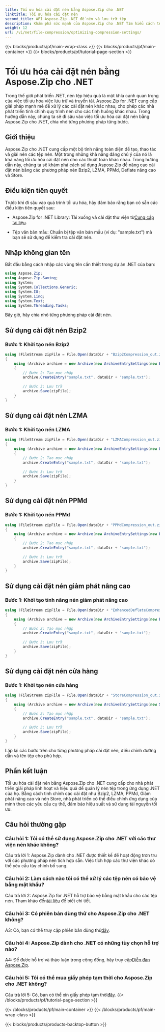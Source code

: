 ```yaml
---
title: Tối ưu hóa cài đặt nén bằng Aspose.Zip cho .NET
linktitle: Tối ưu hóa cài đặt nén
second_title: API Aspose.Zip .NET để nén và lưu trữ tệp
description: Khám phá sức mạnh của Aspose.Zip cho .NET Tìm hiểu cách tối ưu hóa cài đặt nén từng bước bằng cách sử dụng các phương pháp Bzip2, LZMA, PPMd, Giảm phát nâng cao và Lưu trữ. Nâng cao ứng dụng .NET của bạn bằng tính năng nén tệp hiệu quả.
weight: 12
url: /vi/net/file-compression/optimizing-compression-settings/
---
```


{{< blocks/products/pf/main-wrap-class >}}
{{< blocks/products/pf/main-container >}}
{{< blocks/products/pf/tutorial-page-section >}}

# Tối ưu hóa cài đặt nén bằng Aspose.Zip cho .NET

Trong thế giới phát triển .NET, nén tệp hiệu quả là một khía cạnh quan trọng của việc tối ưu hóa việc lưu trữ và truyền tải. Aspose.Zip for .NET cung cấp giải pháp mạnh mẽ để xử lý các cài đặt nén khác nhau, cho phép các nhà phát triển tinh chỉnh quy trình nén cho các tình huống khác nhau. Trong hướng dẫn này, chúng ta sẽ đi sâu vào việc tối ưu hóa cài đặt nén bằng Aspose.Zip cho .NET, chia nhỏ từng phương pháp từng bước.

## Giới thiệu

Aspose.Zip cho .NET cung cấp một bộ tính năng toàn diện để tạo, thao tác và giải nén các tệp nén. Một trong những khả năng đáng chú ý của nó là khả năng tối ưu hóa cài đặt nén cho các thuật toán khác nhau. Trong hướng dẫn này, chúng ta sẽ khám phá cách sử dụng Aspose.Zip để nâng cao cài đặt nén bằng các phương pháp nén Bzip2, LZMA, PPMd, Deflate nâng cao và Store.

## Điều kiện tiên quyết

Trước khi đi sâu vào quá trình tối ưu hóa, hãy đảm bảo rằng bạn có sẵn các điều kiện tiên quyết sau:

-  Aspose.Zip for .NET Library: Tải xuống và cài đặt thư viện từ[Cung cấp tài liệu](https://reference.aspose.com/zip/net/).

- Tệp văn bản mẫu: Chuẩn bị tệp văn bản mẫu (ví dụ: "sample.txt") mà bạn sẽ sử dụng để kiểm tra cài đặt nén.

## Nhập không gian tên

Bắt đầu bằng cách nhập các vùng tên cần thiết trong dự án .NET của bạn:

```csharp
using Aspose.Zip;
using Aspose.Zip.Saving;
using System;
using System.Collections.Generic;
using System.IO;
using System.Linq;
using System.Text;
using System.Threading.Tasks;
```

Bây giờ, hãy chia nhỏ từng phương pháp cài đặt nén.

## Sử dụng cài đặt nén Bzip2

### Bước 1: Khởi tạo nén Bzip2

```csharp
using (FileStream zipFile = File.Open(dataDir + "Bzip2Compression_out.zip", FileMode.Create))
{
    using (Archive archive = new Archive(new ArchiveEntrySettings(new Bzip2CompressionSettings())))
    {
        // Bước 2: Tạo mục nhập
        archive.CreateEntry("sample.txt", dataDir + "sample.txt");
        
        // Bước 3: Lưu trữ
        archive.Save(zipFile);
    }
}
```

## Sử dụng cài đặt nén LZMA

### Bước 1: Khởi tạo nén LZMA

```csharp
using (FileStream zipFile = File.Open(dataDir + "LZMACompression_out.zip", FileMode.Create))
{
    using (Archive archive = new Archive(new ArchiveEntrySettings(new LzmaCompressionSettings())))
    {
        // Bước 2: Tạo mục nhập
        archive.CreateEntry("sample.txt", dataDir + "sample.txt");
        
        // Bước 3: Lưu trữ
        archive.Save(zipFile);
    }
}
```

## Sử dụng cài đặt nén PPMd

### Bước 1: Khởi tạo nén PPMd

```csharp
using (FileStream zipFile = File.Open(dataDir + "PPMdCompression_out.zip", FileMode.Create))
{
    using (Archive archive = new Archive(new ArchiveEntrySettings(new PPMdCompressionSettings())))
    {
        // Bước 2: Tạo mục nhập
        archive.CreateEntry("sample.txt", dataDir + "sample.txt");
        
        // Bước 3: Lưu trữ
        archive.Save(zipFile);
    }
}
```

## Sử dụng cài đặt nén giảm phát nâng cao

### Bước 1: Khởi tạo tính năng nén giảm phát nâng cao

```csharp
using (FileStream zipFile = File.Open(dataDir + "EnhancedDeflateCompression_out.zip", FileMode.Create))
{
    using (Archive archive = new Archive(new ArchiveEntrySettings(new EnhancedDeflateCompressionSettings())))
    {
        // Bước 2: Tạo mục nhập
        archive.CreateEntry("sample.txt", dataDir + "sample.txt");
        
        // Bước 3: Lưu trữ
        archive.Save(zipFile);
    }
}
```

## Sử dụng cài đặt nén cửa hàng

### Bước 1: Khởi tạo nén cửa hàng

```csharp
using (FileStream zipFile = File.Open(dataDir + "StoreCompression_out.zip", FileMode.Create))
{
    using (Archive archive = new Archive(new ArchiveEntrySettings(new StoreCompressionSettings())))
    {
        // Bước 2: Tạo mục nhập
        archive.CreateEntry("sample.txt", dataDir + "sample.txt");
        
        // Bước 3: Lưu trữ
        archive.Save(zipFile);
    }
}
```

Lặp lại các bước trên cho từng phương pháp cài đặt nén, điều chỉnh đường dẫn và tên tệp cho phù hợp.

## Phần kết luận

Tối ưu hóa cài đặt nén bằng Aspose.Zip cho .NET cung cấp cho nhà phát triển giải pháp linh hoạt và hiệu quả để quản lý nén tệp trong ứng dụng .NET của họ. Bằng cách tinh chỉnh các cài đặt như Bzip2, LZMA, PPMd, Giảm phát nâng cao và nén Store, nhà phát triển có thể điều chỉnh ứng dụng của mình theo các yêu cầu cụ thể, đảm bảo hiệu suất và sử dụng tài nguyên tối ưu.

## Câu hỏi thường gặp

### Câu hỏi 1: Tôi có thể sử dụng Aspose.Zip cho .NET với các thư viện nén khác không?

Câu trả lời 1: Aspose.Zip dành cho .NET được thiết kế để hoạt động trơn tru với các phương pháp nén tích hợp sẵn. Việc tích hợp các thư viện khác có thể yêu cầu tùy chỉnh bổ sung.

### Câu hỏi 2: Làm cách nào tôi có thể xử lý các tệp nén có bảo vệ bằng mật khẩu?

 Câu trả lời 2: Aspose.Zip for .NET hỗ trợ bảo vệ bằng mật khẩu cho các tệp nén. Tham khảo đến[tài liệu](https://reference.aspose.com/zip/net/) để biết chi tiết.

### Câu hỏi 3: Có phiên bản dùng thử cho Aspose.Zip cho .NET không?

 A3: Có, bạn có thể truy cập phiên bản dùng thử[đây](https://releases.aspose.com/).

### Câu hỏi 4: Aspose.Zip dành cho .NET có những tùy chọn hỗ trợ nào?

A4: Để được hỗ trợ và thảo luận trong cộng đồng, hãy truy cập[Diễn đàn Aspose.Zip](https://forum.aspose.com/c/zip/37).

### Câu hỏi 5: Tôi có thể mua giấy phép tạm thời cho Aspose.Zip cho .NET không?

 Câu trả lời 5: Có, bạn có thể xin giấy phép tạm thời[đây](https://purchase.aspose.com/temporary-license/).
{{< /blocks/products/pf/tutorial-page-section >}}

{{< /blocks/products/pf/main-container >}}
{{< /blocks/products/pf/main-wrap-class >}}

{{< blocks/products/products-backtop-button >}}

